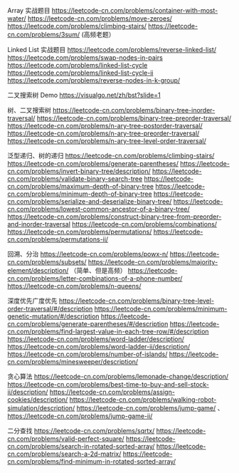 

Array 实战题目
https://leetcode-cn.com/problems/container-with-most-water/
https://leetcode-cn.com/problems/move-zeroes/
https://leetcode.com/problems/climbing-stairs/
https://leetcode-cn.com/problems/3sum/ (高频老题）

Linked List 实战题目
https://leetcode.com/problems/reverse-linked-list/
https://leetcode.com/problems/swap-nodes-in-pairs
https://leetcode.com/problems/linked-list-cycle
https://leetcode.com/problems/linked-list-cycle-ii
https://leetcode.com/problems/reverse-nodes-in-k-group/

二叉搜索树 Demo
https://visualgo.net/zh/bst?slide=1

树、二叉搜索树
https://leetcode-cn.com/problems/binary-tree-inorder-traversal/
https://leetcode-cn.com/problems/binary-tree-preorder-traversal/
https://leetcode-cn.com/problems/n-ary-tree-postorder-traversal/
https://leetcode-cn.com/problems/n-ary-tree-preorder-traversal/
https://leetcode-cn.com/problems/n-ary-tree-level-order-traversal/

泛型递归、树的递归
https://leetcode-cn.com/problems/climbing-stairs/
https://leetcode-cn.com/problems/generate-parentheses/
https://leetcode-cn.com/problems/invert-binary-tree/description/
https://leetcode-cn.com/problems/validate-binary-search-tree
https://leetcode-cn.com/problems/maximum-depth-of-binary-tree
https://leetcode-cn.com/problems/minimum-depth-of-binary-tree
https://leetcode-cn.com/problems/serialize-and-deserialize-binary-tree/
https://leetcode-cn.com/problems/lowest-common-ancestor-of-a-binary-tree/
https://leetcode-cn.com/problems/construct-binary-tree-from-preorder-and-inorder-traversal
https://leetcode-cn.com/problems/combinations/
https://leetcode-cn.com/problems/permutations/
https://leetcode-cn.com/problems/permutations-ii/

回溯、分治
https://leetcode-cn.com/problems/powx-n/
https://leetcode-cn.com/problems/subsets/
https://leetcode-cn.com/problems/majority-element/description/ （简单、但是高频）
https://leetcode-cn.com/problems/letter-combinations-of-a-phone-number/
https://leetcode-cn.com/problems/n-queens/

深度优先广度优先
https://leetcode-cn.com/problems/binary-tree-level-order-traversal/#/description
https://leetcode-cn.com/problems/minimum-genetic-mutation/#/description
https://leetcode-cn.com/problems/generate-parentheses/#/description
https://leetcode-cn.com/problems/find-largest-value-in-each-tree-row/#/description
https://leetcode-cn.com/problems/word-ladder/description/
https://leetcode-cn.com/problems/word-ladder-ii/description/
https://leetcode-cn.com/problems/number-of-islands/
https://leetcode-cn.com/problems/minesweeper/description/

贪心算法
https://leetcode-cn.com/problems/lemonade-change/description/
https://leetcode-cn.com/problems/best-time-to-buy-and-sell-stock-ii/description/
https://leetcode-cn.com/problems/assign-cookies/description/
https://leetcode-cn.com/problems/walking-robot-simulation/description/
https://leetcode-cn.com/problems/jump-game/ 、 https://leetcode-cn.com/problems/jump-game-ii/

二分查找
https://leetcode-cn.com/problems/sqrtx/
https://leetcode-cn.com/problems/valid-perfect-square/
https://leetcode-cn.com/problems/search-in-rotated-sorted-array/
https://leetcode-cn.com/problems/search-a-2d-matrix/
https://leetcode-cn.com/problems/find-minimum-in-rotated-sorted-array/